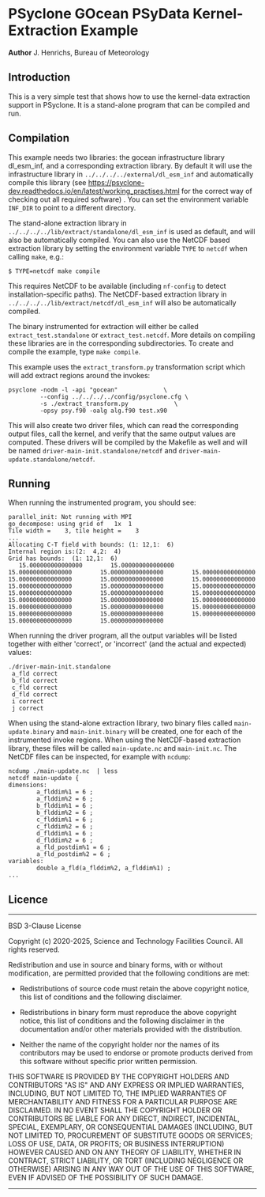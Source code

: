 # PSyclone GOcean PSyData Kernel-Extraction Example

**Author** J. Henrichs, Bureau of Meteorology

## Introduction

This is a very simple test that shows how to use the kernel-data extraction
support in PSyclone. It is a stand-alone program that can be compiled
and run.

## Compilation
This example needs two libraries: the gocean infrastructure library
dl_esm_inf, and a corresponding extraction library. By default
it will use the infrastructure library in ``../../../../external/dl_esm_inf``
and automatically compile this library
(see https://psyclone-dev.readthedocs.io/en/latest/working_practises.html
for the correct way of checking out all required software) . You can set
the environment variable ``INF_DIR`` to point to a different directory.

The stand-alone extraction library in
``../../../../lib/extract/standalone/dl_esm_inf`` is used as default, and
will also be automatically compiled. You can also use the NetCDF based
extraction library by setting the environment variable `TYPE` to `netcdf`
when calling `make`, e.g.:

    $ TYPE=netcdf make compile

This requires NetCDF to be available (including ``nf-config`` to detect
installation-specific paths). The NetCDF-based extraction library in
``../../../../lib/extract/netcdf/dl_esm_inf``
will also be automatically compiled.

The binary  instrumented for extraction will either be called
``extract_test.standalone`` or ``extract_test.netcdf``.
More details on compiling these libraries are in the corresponding
subdirectories. To create and compile the example, type ``make compile``.

This example uses the ``extract_transform.py`` transformation script
which will add extract regions around the invokes:
```
psyclone -nodm -l -api "gocean"             \
         --config ../../../../config/psyclone.cfg \
         -s ./extract_transform.py             \
         -opsy psy.f90 -oalg alg.f90 test.x90
```

This will also create two driver files, which can read the corresponding
output files, call the kernel, and verify that the same output values are
computed. These drivers will be compiled by the Makefile as well and will
be named ``driver-main-init.standalone/netcdf`` and
``driver-main-update.standalone/netcdf``.


## Running
When running the instrumented program, you should see:
```
parallel_init: Not running with MPI
go_decompose: using grid of   1x  1
Tile width =    3, tile height =    3
...
Allocating C-T field with bounds: (1: 12,1:  6)
Internal region is:(2:  4,2:  4)
Grid has bounds:  (1: 12,1:  6)
   15.000000000000000        15.000000000000000        15.000000000000000        15.000000000000000        15.000000000000000        15.000000000000000        15.000000000000000        15.000000000000000        15.000000000000000        15.000000000000000        15.000000000000000        15.000000000000000        15.000000000000000        15.000000000000000        15.000000000000000        15.000000000000000        15.000000000000000        15.000000000000000        15.000000000000000        15.000000000000000        15.000000000000000        15.000000000000000        15.000000000000000        15.000000000000000        15.000000000000000     
```

When running the driver program, all the output variables will be listed
together with either 'correct', or 'incorrect' (and the actual and
expected) values:
```
./driver-main-init.standalone
 a_fld correct
 b_fld correct
 c_fld correct
 d_fld correct
 i correct
 j correct
```

When using the stand-alone extraction library, two binary files called
``main-update.binary`` and ``main-init.binary`` will be created, one for
each of the instrumented invoke regions. When using the NetCDF-based
extraction library, these files will be called ``main-update.nc`` and
``main-init.nc``. The NetCDF files can be inspected, for example with
``ncdump``:

    ncdump ./main-update.nc  | less
    netcdf main-update {
    dimensions:
            a_flddim%1 = 6 ;
            a_flddim%2 = 6 ;
            b_flddim%1 = 6 ;
            b_flddim%2 = 6 ;
            c_flddim%1 = 6 ;
            c_flddim%2 = 6 ;
            d_flddim%1 = 6 ;
            d_flddim%2 = 6 ;
            a_fld_postdim%1 = 6 ;
            a_fld_postdim%2 = 6 ;
    variables:
            double a_fld(a_flddim%2, a_flddim%1) ;
    ...


## Licence

-----------------------------------------------------------------------------

BSD 3-Clause License

Copyright (c) 2020-2025, Science and Technology Facilities Council.
All rights reserved.

Redistribution and use in source and binary forms, with or without
modification, are permitted provided that the following conditions are met:

* Redistributions of source code must retain the above copyright notice, this
  list of conditions and the following disclaimer.

* Redistributions in binary form must reproduce the above copyright notice,
  this list of conditions and the following disclaimer in the documentation
  and/or other materials provided with the distribution.

* Neither the name of the copyright holder nor the names of its
  contributors may be used to endorse or promote products derived from
  this software without specific prior written permission.

THIS SOFTWARE IS PROVIDED BY THE COPYRIGHT HOLDERS AND CONTRIBUTORS
"AS IS" AND ANY EXPRESS OR IMPLIED WARRANTIES, INCLUDING, BUT NOT
LIMITED TO, THE IMPLIED WARRANTIES OF MERCHANTABILITY AND FITNESS
FOR A PARTICULAR PURPOSE ARE DISCLAIMED. IN NO EVENT SHALL THE
COPYRIGHT HOLDER OR CONTRIBUTORS BE LIABLE FOR ANY DIRECT, INDIRECT,
INCIDENTAL, SPECIAL, EXEMPLARY, OR CONSEQUENTIAL DAMAGES (INCLUDING,
BUT NOT LIMITED TO, PROCUREMENT OF SUBSTITUTE GOODS OR SERVICES;
LOSS OF USE, DATA, OR PROFITS; OR BUSINESS INTERRUPTION) HOWEVER
CAUSED AND ON ANY THEORY OF LIABILITY, WHETHER IN CONTRACT, STRICT
LIABILITY, OR TORT (INCLUDING NEGLIGENCE OR OTHERWISE) ARISING IN
ANY WAY OUT OF THE USE OF THIS SOFTWARE, EVEN IF ADVISED OF THE
POSSIBILITY OF SUCH DAMAGE.

------------------------------------------------------------------------------
